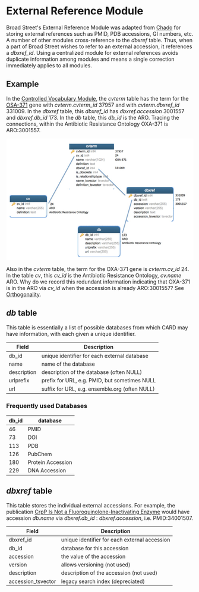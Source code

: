 # External Reference Module

Broad Street's External Reference Module was adapted from [Chado](http://gmod.org/wiki/Introduction_to_Chado) for storing external references such as PMID, PDB accessions, GI numbers, etc. A number of other modules cross-reference to the *dbxref* table. Thus, when a part of Broad Street wishes to refer to an external accession, it references a *dbxref_id*. Using a centralized module for external references avoids duplicate information among modules and means a single correction immediately applies to all modules.

## Example

In the [Controlled Vocabulary Module](controlled_vocabulary_module.md), the *cvterm* table has the term for the [OSA-371](https://dune.mcmaster.ca/ontology/37957) gene with *cvterm.cvterm_id* 37957 and with *cvterm.dbxref_id* 331009. In the *dbxref* table, this *dbxref_id* has *dbxref.accession* 3001557 and *dbxref.db_id* 173. In the *db* table, this *db_id* is the ARO. Tracing the connections, within the Antibiotic Resistance Ontology OXA-371 is ARO:3001557.

![DBXREF](/img/cv_db.jpg)

Also in the *cvterm* table, the term for the OXA-371 gene is *cvterm.cv_id* 24. In the table *cv*, this *cv_id* is the Antibiotic Resistance Ontology, *cv.name* ARO. Why do we record this redundant information indicating that OXA-371 is in the ARO via *cv_id* when the accession is already ARO:3001557? See [Orthogonality](/ontologies/orthogonality.md).

## *db* table

This table is essentially a list of possible databases from which CARD may have information, with each given a unique identifier.

| Field | Description |
|-------|-------------|
| db_id | unique identifier for each external database |
| name | name of the database |
| description | description of the database (often NULL) |
| urlprefix | prefix for URL, e.g. PMID, but sometimes NULL |
| url | suffix for URL, e.g. ensemble.org (often NULL) |

### Frequently used Databases

| db_id | database |
|-------|-------------|
| 46 | PMID |
| 73 | DOI |
| 113 | PDB |
| 126 | PubChem |
| 180 | Protein Accession |
| 229 | DNA Accession |

## *dbxref* table

This table stores the individual external accessions. For example, the publication [CrpP Is Not a Fluoroquinolone-Inactivating Enzyme](https://pubmed.ncbi.nlm.nih.gov/34001507/) would have accession *db.name* via *dbxref.db_id* : *dbxref.accession*, i.e. PMID:34001507.

| Field | Description |
|-------|-------------|
| dbxref_id | unique identifier for each external accession |
| db_id | database for this accession |
| accession | the value of the accession |
| version | allows versioning (not used) |
| description | description of the accession (not used) |
| accession_tsvector | legacy search index (depreciated) |

